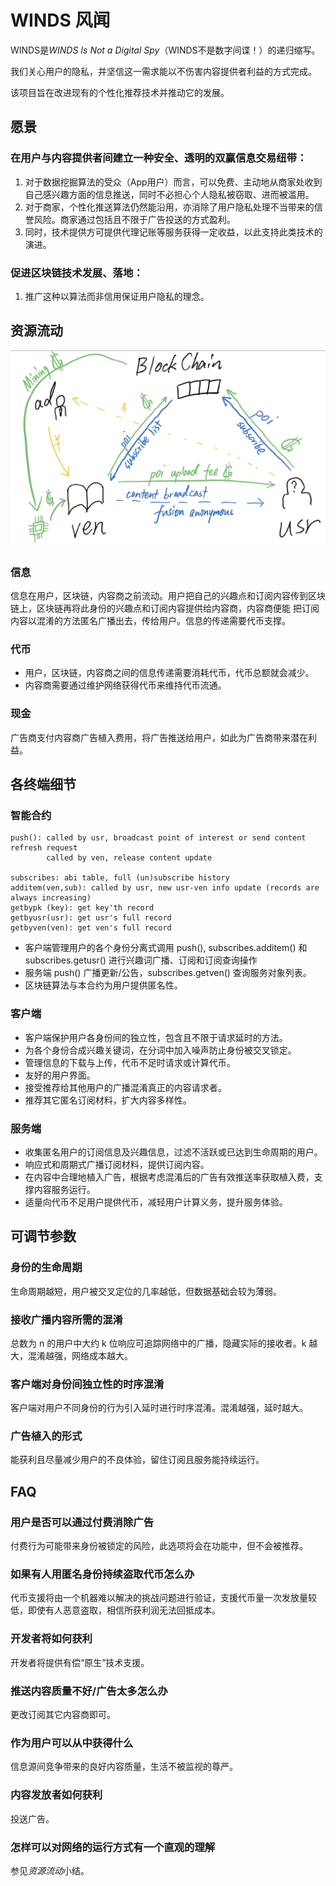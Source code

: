 # WINDS 风闻

WINDS是*WINDS Is Not a Digital Spy*（WINDS不是数字间谍！）的递归缩写。

我们关心用户的隐私，并坚信这一需求能以不伤害内容提供者利益的方式完成。

该项目旨在改进现有的个性化推荐技术并推动它的发展。

## 愿景

### 在用户与内容提供者间建立一种**安全、透明**的双赢信息交易纽带：

1. 对于数据挖掘算法的受众（App用户）而言，可以免费、主动地从商家处收到自己感兴趣方面的信息推送，同时不必担心个人隐私被窃取、进而被滥用。
2. 对于商家，个性化推送算法仍然能沿用，亦消除了用户隐私处理不当带来的信誉风险。商家通过包括且不限于广告投送的方式盈利。
3. 同时，技术提供方可提供代理记账等服务获得一定收益，以此支持此类技术的演进。

### 促进区块链技术发展、落地：

1. 推广这种以算法而非信用保证用户隐私的理念。

## 资源流动

![flow](./demo.png)

### 信息

信息在用户，区块链，内容商之前流动。用户把自己的兴趣点和订阅内容传到区块链上，区块链再将此身份的兴趣点和订阅内容提供给内容商，内容商便能
把订阅内容以混淆的方法匿名广播出去，传给用户。信息的传递需要代币支撑。

### 代币

* 用户，区块链，内容商之间的信息传递需要消耗代币，代币总额就会减少。
* 内容商需要通过维护网络获得代币来维持代币流通。

### 现金

广告商支付内容商广告植入费用，将广告推送给用户，如此为广告商带来潜在利益。

## 各终端细节

### 智能合约

```
push(): called by usr, broadcast point of interest or send content refresh request
        called by ven, release content update

subscribes: abi table, full (un)subscribe history
additem(ven,sub): called by usr, new usr-ven info update (records are always increasing)
getbypk (key): get key'th record
getbyusr(usr): get usr's full record
getbyven(ven): get ven's full record
```

* 客户端管理用户的各个身份分离式调用 push(), subscribes.additem() 和 subscribes.getusr() 进行兴趣词广播、订阅和订阅查询操作
* 服务端 push() 广播更新/公告，subscribes.getven() 查询服务对象列表。
* 区块链算法与本合约为用户提供匿名性。

### 客户端

* 客户端保护用户各身份间的独立性，包含且不限于请求延时的方法。
* 为各个身份合成兴趣关键词，在分词中加入噪声防止身份被交叉锁定。
* 管理信息的下载与上传，代币不足时请求或计算代币。
* 友好的用户界面。
* 接受推荐给其他用户的广播混淆真正的内容请求者。
* 推荐其它匿名订阅材料，扩大内容多样性。

### 服务端

* 收集匿名用户的订阅信息及兴趣信息，过滤不活跃或已达到生命周期的用户。
* 响应式和周期式广播订阅材料，提供订阅内容。
* 在内容中合理地植入广告，根据考虑混淆后的广告有效推送率获取植入费，支撑内容服务运行。
* 适量向代币不足用户提供代币，减轻用户计算义务，提升服务体验。

## 可调节参数

### 身份的生命周期

生命周期越短，用户被交叉定位的几率越低，但数据基础会较为薄弱。

### 接收广播内容所需的混淆

总数为 n 的用户中大约 k 位响应可追踪网络中的广播，隐藏实际的接收者。k 越大，混淆越强，网络成本越大。

### 客户端对身份间独立性的时序混淆

客户端对用户不同身份的行为引入延时进行时序混淆。混淆越强，延时越大。

### 广告植入的形式

能获利且尽量减少用户的不良体验，留住订阅且服务能持续运行。

## FAQ

### 用户是否可以通过付费消除广告

付费行为可能带来身份被锁定的风险，此选项将会在功能中，但不会被推荐。

### 如果有人用匿名身份持续盗取代币怎么办

代币支援将由一个机器难以解决的挑战问题进行验证，支援代币量一次发放量较低，即使有人恶意盗取，相信所获利润无法回抵成本。

### 开发者将如何获利

开发者将提供有偿“原生”技术支援。

### 推送内容质量不好/广告太多怎么办

更改订阅其它内容商即可。

### 作为用户可以从中获得什么

信息源间竞争带来的良好内容质量，生活不被监视的尊严。

### 内容发放者如何获利

投送广告。

### 怎样可以对网络的运行方式有一个直观的理解

参见*资源流动*小结。
